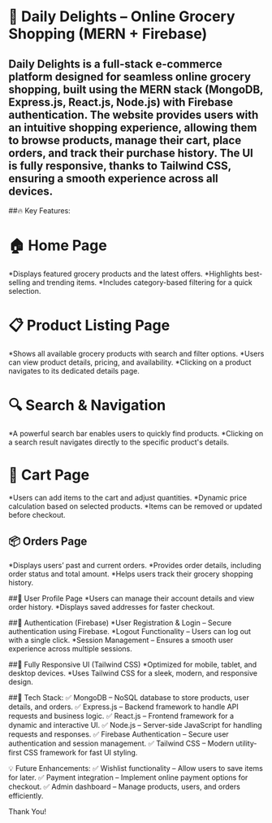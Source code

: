 # 🛒 Daily Delights – Online Grocery Shopping (MERN + Firebase)


## Daily Delights is a full-stack e-commerce platform designed for seamless online grocery shopping, built using the MERN stack (MongoDB, Express.js, React.js, Node.js) with Firebase authentication. The website provides users with an intuitive shopping experience, allowing them to browse products, manage their cart, place orders, and track their purchase history. The UI is fully responsive, thanks to Tailwind CSS, ensuring a smooth experience across all devices.

##🔥 Key Features:

# 🏠 Home Page
*Displays featured grocery products and the latest offers.
*Highlights best-selling and trending items.
*Includes category-based filtering for a quick selection.


# 📋 Product Listing Page
*Shows all available grocery products with search and filter options.
*Users can view product details, pricing, and availability.
*Clicking on a product navigates to its dedicated details page.


# 🔍 Search & Navigation
*A powerful search bar enables users to quickly find products.
*Clicking on a search result navigates directly to the specific product's details.


# 🛒 Cart Page
*Users can add items to the cart and adjust quantities.
*Dynamic price calculation based on selected products.
*Items can be removed or updated before checkout.


## 📦 Orders Page
*Displays users’ past and current orders.
*Provides order details, including order status and total amount.
*Helps users track their grocery shopping history.


##👤 User Profile Page
*Users can manage their account details and view order history.
*Displays saved addresses for faster checkout.


##🔐 Authentication (Firebase)
*User Registration & Login – Secure authentication using Firebase.
*Logout Functionality – Users can log out with a single click.
*Session Management – Ensures a smooth user experience across multiple sessions.


##🎨 Fully Responsive UI (Tailwind CSS)
*Optimized for mobile, tablet, and desktop devices.
*Uses Tailwind CSS for a sleek, modern, and responsive design.


##🚀 Tech Stack:
✅ MongoDB – NoSQL database to store products, user details, and orders.
✅ Express.js – Backend framework to handle API requests and business logic.
✅ React.js – Frontend framework for a dynamic and interactive UI.
✅ Node.js – Server-side JavaScript for handling requests and responses.
✅ Firebase Authentication – Secure user authentication and session management.
✅ Tailwind CSS – Modern utility-first CSS framework for fast UI styling.

💡 Future Enhancements:
✅ Wishlist functionality – Allow users to save items for later.
✅ Payment integration – Implement online payment options for checkout.
✅ Admin dashboard – Manage products, users, and orders efficiently.

Thank You!

